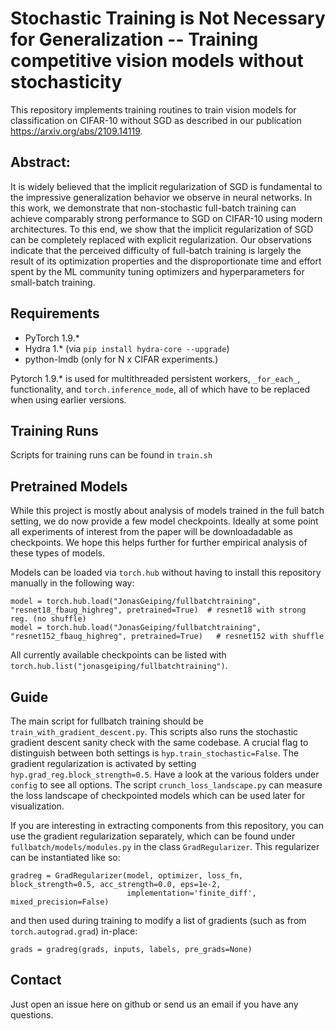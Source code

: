 # Stochastic Training is Not Necessary for Generalization -- Training competitive vision models without stochasticity
This repository implements training routines to train vision models for classification on CIFAR-10 without SGD as described in our publication https://arxiv.org/abs/2109.14119.

## Abstract:
It is widely believed that the implicit regularization of SGD is fundamental to the impressive generalization behavior we observe in neural networks.  In this work, we demonstrate that non-stochastic full-batch training can achieve comparably strong performance to SGD on CIFAR-10 using modern architectures.  To this end, we show that the implicit regularization of SGD can be completely replaced with explicit regularization.  Our observations indicate that the perceived difficulty of full-batch training is largely the result of its optimization properties and the disproportionate time and effort spent by the ML community tuning optimizers and hyperparameters for small-batch training.

## Requirements
* PyTorch 1.9.*
* Hydra 1.* (via `pip install hydra-core --upgrade`)
* python-lmdb (only for N x CIFAR experiments.)

Pytorch 1.9.* is used for multithreaded persistent workers, `_for_each_`, functionality, and `torch.inference_mode`, all of which have to be replaced when using earlier versions.


## Training Runs

Scripts for training runs can be found in `train.sh`

## Pretrained Models

While this project is mostly about analysis of models trained in the full batch setting, we do now provide a few model checkpoints. Ideally at some point all experiments of interest from the paper will be downloadadable as checkpoints. We hope this helps further for further empirical analysis of these types of models.

Models can be loaded via `torch.hub` without having to install this repository manually in the following way:
```
model = torch.hub.load("JonasGeiping/fullbatchtraining", "resnet18_fbaug_highreg", pretrained=True)  # resnet18 with strong reg. (no shuffle)
model = torch.hub.load("JonasGeiping/fullbatchtraining", "resnet152_fbaug_highreg", pretrained=True)   # resnet152 with shuffle
```

All currently available checkpoints can be listed with `torch.hub.list("jonasgeiping/fullbatchtraining")`.


## Guide

The main script for fullbatch training should be `train_with_gradient_descent.py`. This scripts also runs the stochastic gradient descent sanity check with the same codebase. A crucial flag to distinguish between both settings is `hyp.train_stochastic=False`. The gradient regularization is activated by setting `hyp.grad_reg.block_strength=0.5`. Have a look at the various folders under `config` to see all options. The script `crunch_loss_landscape.py` can measure the loss landscape of checkpointed models which can be used later for visualization.

If you are interesting in extracting components from this repository, you can use the gradient regularization separately, which can be found under `fullbatch/models/modules.py` in the class `GradRegularizer`. This regularizer can be instantiated like so:
```
gradreg = GradRegularizer(model, optimizer, loss_fn, block_strength=0.5, acc_strength=0.0, eps=1e-2,
                          implementation='finite_diff', mixed_precision=False)
```
and then used during training to modify a list of gradients (such as from `torch.autograd.grad`) in-place:
```
grads = gradreg(grads, inputs, labels, pre_grads=None)
```

## Contact

Just open an issue here on github or send us an email if you have any questions.
